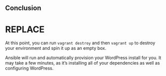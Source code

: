 ## Conclusion

# REPLACE
At this point, you can run `vagrant destroy` and then `vagrant up` to destroy your environment and spin it up as an empty box.

Ansible will run and automatically provision your WordPress install for you. It may take a few minutes, as it’s installing all of your dependencies as well as configuring WordPress.
